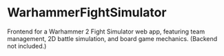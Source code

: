 # WarhammerFightSimulator
Frontend for a Warhammer 2 Fight Simulator web app, featuring team management, 2D battle simulation, and board game mechanics. (Backend not included.)
